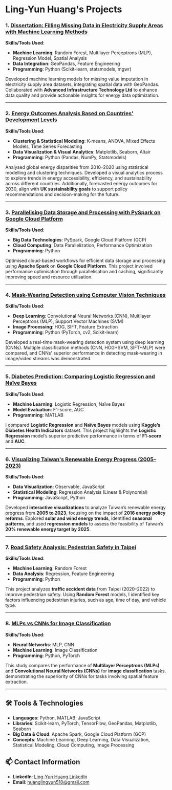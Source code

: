 # **Ling-Yun Huang's Projects**

### **1. [Dissertation: Filling Missing Data in Electricity Supply Areas with Machine Learning Methods](https://github.com/Ling-Yun-Huang/filling-missing-data-electricity-ml)**  
**Skills/Tools Used**:  
- **Machine Learning**: Random Forest, Multilayer Perceptrons (MLP), Regression Model, Spatial Analysis
- **Data Integration**: GeoPandas, Feature Engineering 
- **Programming**: Python (Scikit-learn, statsmodels, mgwr)  

Developed machine learning models for missing value imputation in electricity supply area datasets, integrating spatial data with GeoPandas. Collaborated with **Advanced Infrastructure Technology Ltd** to enhance data quality and provide actionable insights for energy data optimization.

---

### **2. [Energy Outcomes Analysis Based on Countries' Development Levels](https://github.com/Ling-Yun-Huang/worldwide-energy-outcomes-visual-analytics)**  
**Skills/Tools Used**:  
- **Clustering & Statistical Modeling**: K-means, ANOVA, Mixed Effects Models, Time Series Forecasting
- **Data Visualization & Visual Analytics**: Matplotlib, Seaborn, Altair
- **Programming**: Python (Pandas, NumPy, Statsmodels)

Analysed global energy disparities from 2010–2020 using statistical modelling and clustering techniques. Developed a visual analytics process to explore trends in energy accessibility, efficiency, and sustainability across different countries. Additionally, forecasted energy outcomes for 2030, align with **UK sustainability goals** to support policy recommendations and decision-making for the future.

---

### **3. [Parallelising Data Storage and Processing with PySpark on Google Cloud Platform](https://github.com/Ling-Yun-Huang/spark-gcp-data-optimization)**  
**Skills/Tools Used**:  
- **Big Data Technologies**: PySpark, Google Cloud Platform (GCP)  
- **Cloud Computing**: Data Parallelization, Performance Optimization  
- **Programming**: Python  

Optimised cloud-based workflows for efficient data storage and processing using **Apache Spark** on **Google Cloud Platform**. This project involved performance optimisation through parallelisation and caching, significantly improving speed and resource utilisation.

---

### **4. [Mask-Wearing Detection using Computer Vision Techniques](https://github.com/Ling-Yun-Huang/mask-detection-cv)**  
**Skills/Tools Used**:  
- **Deep Learning**: Convolutional Neural Networks (CNN), Multilayer Perceptrons (MLP), Support Vector Machines (SVM)  
- **Image Processing**: HOG, SIFT, Feature Extraction  
- **Programming**: Python (PyTorch, cv2, Scikit-learn)

Developed a real-time mask-wearing detection system using deep learning (CNNs). Multiple classification methods (CNN, HOG+SVM, SIFT+MLP) were compared, and CNNs' superior performance in detecting mask-wearing in image/video streams was demonstrated.

---

### **5. [Diabetes Prediction: Comparing Logistic Regression and Naïve Bayes](https://github.com/Ling-Yun-Huang/diabetes-prediction-ml)**  
**Skills/Tools Used**:  
- **Machine Learning**: Logistic Regression, Naïve Bayes  
- **Model Evaluation**: F1-score, AUC  
- **Programming**: MATLAB  

I compared **Logistic Regression** and **Naïve Bayes** models using **Kaggle’s Diabetes Health Indicators** dataset. This project highlights the **Logistic Regression** model’s superior predictive performance in terms of **F1-score** and **AUC**.

---

### **6. [Visualizing Taiwan's Renewable Energy Progress (2005–2023)](https://github.com/Ling-Yun-Huang/taiwan-renewable-energy-visualisation)**  
**Skills/Tools Used**:  
- **Data Visualization**: Observable, JavaScript  
- **Statistical Modeling**: Regression Analysis (Linear & Polynomial)  
- **Programming**: JavaScript, Python  

Developed **interactive visualizations** to analyze Taiwan’s renewable energy progress from **2005 to 2023**, focusing on the impact of **2016 energy policy reforms**. Explored **solar and wind energy trends**, identified **seasonal patterns**, and used **regression models** to assess the feasibility of Taiwan’s **20% renewable energy target by 2025**.

---

### **7. [Road Safety Analysis: Pedestrian Safety in Taipei](https://github.com/Ling-Yun-Huang/taipei-pedestrian-safety-analysis)**  
**Skills/Tools Used**:  
- **Machine Learning**: Random Forest  
- **Data Analysis**: Regression, Feature Engineering  
- **Programming**: Python  

This project analyzes **traffic accident data** from Taipei (2020–2022) to improve pedestrian safety. Using **Random Forest** models, I identified key factors influencing pedestrian injuries, such as age, time of day, and vehicle type.

---

### **8. [MLPs vs CNNs for Image Classification](https://github.com/Ling-Yun-Huang/mlp-vs-cnn-image-classification)**  
**Skills/Tools Used**:  
- **Neural Networks**: MLP, CNN  
- **Machine Learning**: Image Classification  
- **Programming**: Python, PyTorch  

This study compares the performance of **Multilayer Perceptrons (MLPs)** and **Convolutional Neural Networks (CNNs)** for **image classification** tasks, demonstrating the superiority of CNNs for tasks involving spatial feature extraction.

---

## **🛠️ Tools & Technologies**

- **Languages**: Python, MATLAB, JavaScript
- **Libraries**: Scikit-learn, PyTorch, TensorFlow, GeoPandas, Matplotlib, Seaborn
- **Big Data & Cloud**: Apache Spark, Google Cloud Platform (GCP)
- **Concepts**: Machine Learning, Deep Learning, Data Visualization, Statistical Modeling, Cloud Computing, Image Processing

## **📫 Contact Information**

- **LinkedIn**: [Ling-Yun Huang LinkedIn](https://www.linkedin.com/in/ling-yun-huang-5a6a56206/)
- **Email**: huanglingyun510@gmail.com

